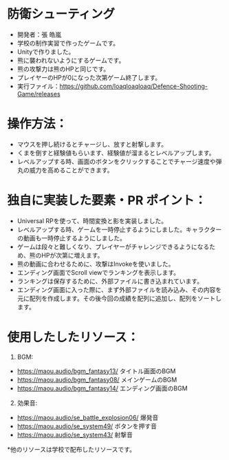 # 防衛シューティング
- 開発者：張 皓嵐
- 学校の制作実習で作ったゲームです。
- Unityで作りました。
- 熊に襲われないようにするゲームです。
- 熊の攻撃力は熊のHPと同じです。
- プレイヤーのHPが0になった次第ゲーム終了します。
- 実行ファイル：https://github.com/loaqloaqloaq/Defence-Shooting-Game/releases


# 操作方法：
- マウスを押し続けるとチャージし、放すと射撃します。
- くまを倒すと経験値もらいます、経験値が溜まるとレベルアップします。
- レベルアップする時、画面のボタンをクリックすることでチャージ速度や弾丸の威力を高めることができます。


# 独自に実装した要素・PR ポイント：
- Universal RPを使って、時間変換と影を実装しました。
- レベルアップする時、ゲームを一時停止するようにしました。キャラクターの動画も一時停止するようにしました。
- ゲームは段々と難しくなり、プレイヤーがチャレンジできるようになるため、熊のHPが次第に増えます。
- 熊の動画に合わせるために、攻撃はInvokeを使いました。
- エンディング画面でScroll viewでランキングを表示します。
- ランキングは保存するために、外部ファイルに書き込まれています。
- エンディング画面に入った際に、まず外部ファイルを読み込み、その内容を元に配列を作成します。その後今回の成績を配列に追加し、配列をソートします。

# 使用したしたリソース：
1. BGM:
- https://maou.audio/bgm_fantasy13/ タイトル画面のBGM
- https://maou.audio/bgm_fantasy08/ メインゲームのBGM
- https://maou.audio/bgm_fantasy14/ エンディング画面のBGM

2. 効果音:
- https://maou.audio/se_battle_explosion06/ 爆発音
- https://maou.audio/se_system49/ ボタンを押す音
- https://maou.audio/se_system43/ 射撃音

*他のリソースは学校で配布したリソースです。
